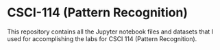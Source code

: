 # CSCI-114 (Pattern Recognition)
This repository contains all the Jupyter notebook files and datasets that I used for accomplishing the labs for CSCI 114 (Pattern Recognition).
